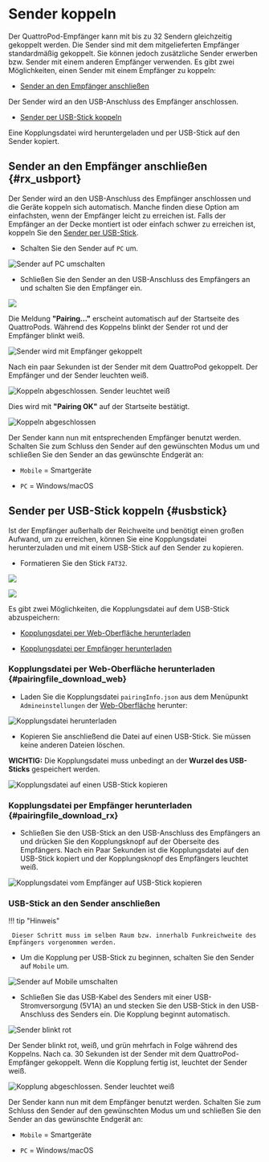 # Sender koppeln

Der QuattroPod-Empfänger kann mit bis zu 32 Sendern gleichzeitig gekoppelt werden. Die Sender sind mit dem mitgelieferten Empfänger standardmäßig gekoppelt. Sie können jedoch zusätzliche Sender erwerben bzw. Sender mit einem anderen Empfänger verwenden. Es gibt zwei Möglichkeiten, einen Sender mit einem Empfänger zu koppeln:

* [Sender an den Empfänger anschließen](#rx_usbport)

Der Sender wird an den USB-Anschluss des Empfänger anschlossen.

* [Sender per USB-Stick koppeln](#usbstick)

Eine Kopplungsdatei wird heruntergeladen und per USB-Stick auf den Sender kopiert.

## Sender an den Empfänger anschließen {#rx_usbport}

Der Sender wird an den USB-Anschluss des Empfänger anschlossen und die Geräte koppeln sich automatisch. Manche finden diese Option am einfachsten, wenn der Empfänger leicht zu erreichen ist. Falls der Empfänger an der Decke montiert ist oder einfach schwer zu erreichen ist, koppeln Sie den [Sender per USB-Stick](#sender-per-usb-stick-koppeln).

* Schalten Sie den Sender auf `PC` um. 

![Sender auf PC umschalten](/assets/img/quattropod.mini.tx.pc.png)

* Schließen Sie den Sender an den USB-Anschluss des Empfängers an und schalten Sie den Empfänger ein.

![](/assets/img/quattropod.mini.tx.pairing.png)

Die Meldung **"Pairing..."** erscheint automatisch auf der Startseite des QuattroPods. Während des Koppelns blinkt der Sender rot und der Empfänger blinkt weiß.

![Sender wird mit Empfänger gekoppelt](/assets/img/Pairing3.jpg)

Nach ein paar Sekunden ist der Sender mit dem QuattroPod gekoppelt. Der Empfänger und der Sender leuchten weiß. 

![Koppeln abgeschlossen. Sender leuchtet weiß](/assets/img/quattropod.mini.tx.paired.png)

Dies wird mit **"Pairing OK"** auf der Startseite bestätigt.

![Koppeln abgeschlossen](/assets/img/Pairing5.jpg)

Der Sender kann nun mit entsprechenden Empfänger benutzt werden. Schalten Sie zum Schluss den Sender auf den gewünschten Modus um und schließen Sie den Sender an das gewünschte Endgerät an: 

* `Mobile` = Smartgeräte

* `PC` = Windows/macOS


## Sender per USB-Stick koppeln {#usbstick}

Ist der Empfänger außerhalb der Reichweite und benötigt einen großen Aufwand, um zu erreichen, können Sie eine Kopplungsdatei herunterzuladen und mit einem USB-Stick auf den Sender zu kopieren. 

* Formatieren Sie den Stick `FAT32`.

![](/assets/img/format.usb.png)

![](/assets/img/format.fat32.png)

Es gibt zwei Möglichkeiten, die Kopplungsdatei auf dem USB-Stick abzuspeichern:

* [Kopplungsdatei per Web-Oberfläche herunterladen](#pairingfile_download_web)

* [Kopplungsdatei per Empfänger herunterladen](#pairingfile_download_rx)

### Kopplungsdatei per Web-Oberfläche herunterladen {#pairingfile_download_web}

* Laden Sie die Kopplungsdatei `pairingInfo.json` aus dem Menüpunkt `Admineinstellungen` der [Web-Oberfläche](adv.settings.md) herunter: 

![Kopplungsdatei herunterladen](/assets/img/Pairing7.png)

* Kopieren Sie anschließend die Datei auf einen USB-Stick. Sie müssen keine anderen Dateien löschen.

**WICHTIG:** Die Kopplungsdatei muss unbedingt an der **Wurzel des USB-Sticks** gespeichert werden. 

![Kopplungsdatei auf einen USB-Stick kopieren](/assets/img/Pairing8.png)

### Kopplungsdatei per Empfänger herunterladen {#pairingfile_download_rx}

* Schließen Sie den USB-Stick an den USB-Anschluss des Empfängers an und drücken Sie den Kopplungsknopf auf der Oberseite des Empfängers. Nach ein Paar Sekunden ist die Kopplungsdatei auf den USB-Stick kopiert und der Kopplungsknopf des Empfängers leuchtet weiß.

![Kopplungsdatei vom Empfänger auf USB-Stick kopieren](/assets/img/Pairing9.png)

### USB-Stick an den Sender anschließen

!!! tip "Hinweis"

     Dieser Schritt muss im selben Raum bzw. innerhalb Funkreichweite des Empfängers vorgenommen werden.

* Um die Kopplung per USB-Stick zu beginnen, schalten Sie den Sender auf `Mobile` um.

![Sender auf Mobile umschalten](/assets/img/quattropod.mini.tx.mobile.png)

* Schließen Sie das USB-Kabel des Senders mit einer USB-Stromversorgung (5V1A) an und stecken Sie den USB-Stick in den USB-Anschluss des Senders ein. Die Kopplung beginnt automatisch. 

![Sender blinkt rot](/assets/img/quattropod.mini.usb.pairing.png)

Der Sender blinkt rot, weiß, und grün mehrfach in Folge während des Koppelns. Nach ca. 30 Sekunden ist der Sender mit dem QuattroPod-Empfänger gekoppelt. Wenn díe Kopplung fertig ist, leuchtet  der Sender weiß.

![Kopplung abgeschlossen. Sender leuchtet weiß](/assets/img/quattropod.mini.usb.paired.png)

Der Sender kann nun mit dem Empfänger benutzt werden. Schalten Sie zum Schluss den Sender auf den gewünschten Modus um und schließen Sie den Sender an das gewünschte Endgerät an: 

* `Mobile` = Smartgeräte

* `PC` = Windows/macOS





